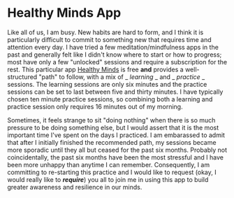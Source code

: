 # Healthy Minds App

Like all of us, I am busy.  New habits are hard to form, and I think it is particularly difficult to commit to something new that requires time and attention every day.  I have tried a few meditation/mindfulness apps in the past and generally felt like I didn't know where to start or how to progress; most have only a few "unlocked" sessions and require a subscription for the rest. This particular app [Healthy Minds](https://hminnovations.org/meditation-app) is free **and** provides a well-structured "path" to follow, with a mix of _ _learning_ _ and _ _practice_ _ sessions.  The learning sessions are only six minutes and the practice sessions can be set to last between five and thirty minutes.  I have typically chosen ten minute practice sessions, so combining both a learning and practice session only requires 16 minutes out of my morning.

Sometimes, it feels strange to sit "doing nothing" when there is so much pressure to be doing something else, but I would assert that it is the most important time I've spent on the days I practiced.  I am embarassed to admit that after I initially finished the recommended path, my sessions became more sporadic until they all but ceased for the past six months.  Probably not coincidentally, the past six months have been the most stressful and I have been more unhappy than anytime I can remember.  Consequently, I am committing to re-starting this practice and I would like to request (okay, I would really like to ***require***) you all to join me in using this app to build greater awareness and resilience in our minds.
